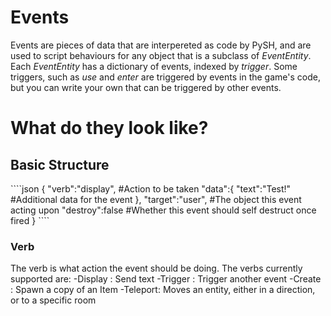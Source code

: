 <h1>Events</h1>

Events are pieces of data that are interpereted as code by PySH, and are used to script behaviours for any object that is a subclass of <i>EventEntity</i>.
Each <i>EventEntity</i> has a dictionary of events, indexed by <i>trigger</i>. Some triggers, such as *use* and *enter* are triggered by events in the game's code, but you can write your own that can be triggered by other events.

<h1>What do they look like?</h1>

<h2>Basic Structure</h2>
````json
{
"verb":"display", #Action to be taken
"data":{     
		"text":"Test!" #Additional data for the event
	},
"target":"user", #The object this event acting upon
"destroy":false #Whether this event should self destruct once fired
}
````

<h3>Verb</h3>
The verb is what action the event should be doing. The verbs currently supported are:
-Display : Send text
-Trigger : Trigger another event
-Create  : Spawn a copy of an Item
-Teleport: Moves an entity, either in a direction, or to a specific room 